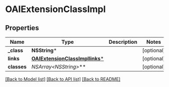 # OAIExtensionClassImpl

## Properties
Name | Type | Description | Notes
------------ | ------------- | ------------- | -------------
**_class** | **NSString*** |  | [optional] 
**links** | [**OAIExtensionClassImpllinks***](OAIExtensionClassImpllinks.md) |  | [optional] 
**classes** | **NSArray&lt;NSString*&gt;*** |  | [optional] 

[[Back to Model list]](../README.md#documentation-for-models) [[Back to API list]](../README.md#documentation-for-api-endpoints) [[Back to README]](../README.md)


